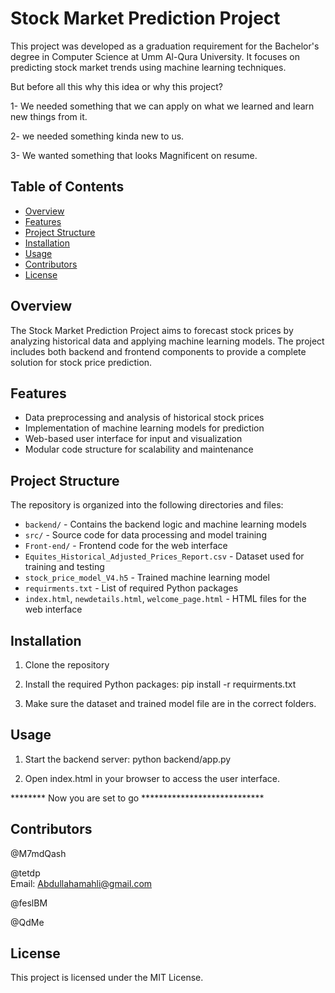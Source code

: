 # Stock Market Prediction Project

This project was developed as a graduation requirement for the Bachelor's degree in Computer Science at Umm Al-Qura University. It focuses on predicting stock market trends using machine learning techniques.

But before all this why this idea or why this project?

1- We needed something that we can apply on what we learned and learn new things from it.

2- we needed something kinda new to us.

3- We wanted something that looks Magnificent on resume.

## Table of Contents

- [Overview](#overview)
- [Features](#features)
- [Project Structure](#project-structure)
- [Installation](#installation)
- [Usage](#usage)
- [Contributors](#contributors)
- [License](#license)

## Overview

The Stock Market Prediction Project aims to forecast stock prices by analyzing historical data and applying machine learning models. The project includes both backend and frontend components to provide a complete solution for stock price prediction.

## Features

- Data preprocessing and analysis of historical stock prices
- Implementation of machine learning models for prediction
- Web-based user interface for input and visualization
- Modular code structure for scalability and maintenance

## Project Structure

The repository is organized into the following directories and files:

- `backend/` - Contains the backend logic and machine learning models
- `src/` - Source code for data processing and model training
- `Front-end/` - Frontend code for the web interface
- `Equites_Historical_Adjusted_Prices_Report.csv` - Dataset used for training and testing
- `stock_price_model_V4.h5` - Trained machine learning model
- `requirments.txt` - List of required Python packages
- `index.html`, `newdetails.html`, `welcome_page.html` - HTML files for the web interface

## Installation

1. Clone the repository

2. Install the required Python packages:
pip install -r requirments.txt

3. Make sure the dataset and trained model file are in the correct folders.


## Usage

1. Start the backend server:
python backend/app.py

2. Open index.html in your browser to access the user interface.

******** Now you are set to go ****************************

## Contributors

@M7mdQash

@tetdp  
Email: Abdullahamahli@gmail.com

@feslBM

@QdMe



## License
This project is licensed under the MIT License.


